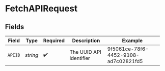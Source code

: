 # FetchAPIRequest


## Fields

| Field                                | Type                                 | Required                             | Description                          | Example                              |
| ------------------------------------ | ------------------------------------ | ------------------------------------ | ------------------------------------ | ------------------------------------ |
| `APIID`                              | *string*                             | :heavy_check_mark:                   | The UUID API identifier              | 9f5061ce-78f6-4452-9108-ad7c02821fd5 |